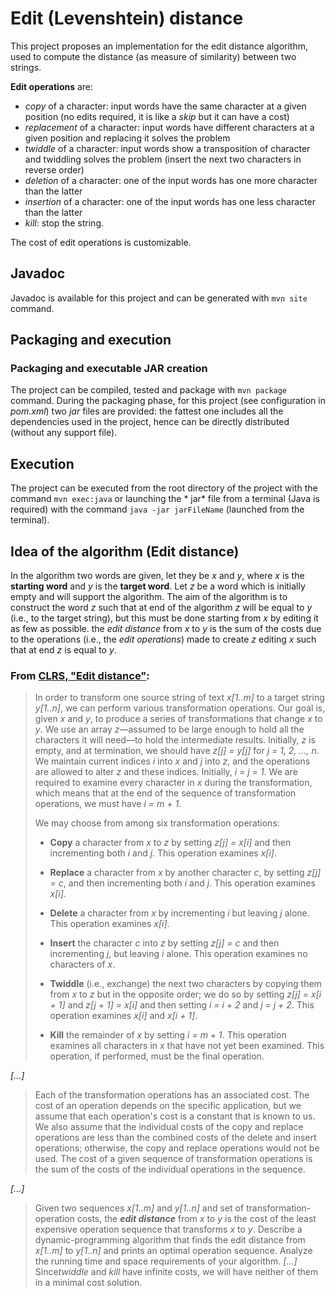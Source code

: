 Edit (Levenshtein) distance
===========================

This project proposes an implementation for the edit distance algorithm, used to compute the distance (as measure of
similarity) between two strings.

**Edit operations** are:

- *copy* of a character: input words have the same character at a given position (no edits required, it is like a *skip*
  but it can have a cost)
- *replacement* of a character: input words have different characters at a given position and replacing it solves the
  problem
- *twiddle* of a character: input words show a transposition of character and twiddling solves the problem (insert the
  next two characters in reverse order)
- *deletion* of a character: one of the input words has one more character than the latter
- *insertion* of a character: one of the input words has one less character than the latter
- *kill*: stop the string.

The cost of edit operations is customizable.

## Javadoc

Javadoc is available for this project and can be generated with `mvn site` command.

## Packaging and execution

### Packaging and executable JAR creation

The project can be compiled, tested and package with `mvn package` command. During the packaging phase, for this
project (see configuration in *pom.xml*)
two *jar* files are provided: the fattest one includes all the dependencies used in the project, hence can be directly
distributed (without any support file).

## Execution

The project can be executed from the root directory of the project with the command `mvn exec:java` or launching the *
jar* file from a terminal (Java is required) with the command `java -jar jarFileName` (launched from the terminal).

## Idea of the algorithm (Edit distance)

In the algorithm two words are given, let they be *x* and *y*, where
*x* is the **starting word** and *y* is the **target word**. Let *z* be a word which is initially empty and will support
the algorithm. The aim of the algorithm is to construct the word *z* such that at end of the algorithm *z* will be equal
to *y* (i.e., to the target string), but this must be done starting from *x* by editing it as few as possible. the *edit
distance* from *x* to *y* is the sum of the costs due to the operations (i.e., the *edit operations*) made to create *z*
editing *x*
such that at end *z* is equal to *y*.

### From [CLRS, "Edit distance"](https://walkccc.me/CLRS/Chap15/Problems/15-5/):

> In order to transform one source string of text *x[1..m]* to a target string *y[1..n]*, we can perform various transformation operations. Our goal is, given *x* and *y*, to produce a series of transformations that change *x* to *y*. We use an array *z*—assumed to be large enough to hold all the characters it will need—to hold the intermediate results. Initially, *z* is empty, and at termination, we should have *z[j] = y[j]* for *j = 1, 2, ..., n*. We maintain current indices *i* into *x* and *j* into *z*, and the operations are allowed to alter *z* and these indices. Initially, *i = j = 1*. We are required to examine every character in *x* during the transformation, which means that at the end of the sequence of transformation operations, we must have *i = m + 1*.
>
> We may choose from among six transformation operations:
> - **Copy** a character from *x* to *z* by setting *z[j] = x[i]* and then incrementing both *i* and *j*. This operation examines *x[i]*.
>
> - **Replace** a character from *x* by another character *c*, by setting *z[j] = c*, and then incrementing both *i* and *j*. This operation examines *x[i]*.
>
> - **Delete** a character from *x* by incrementing *i* but leaving *j* alone. This operation examines *x[i]*.
>
> - **Insert** the character *c* into *z* by setting *z[j] = c* and then incrementing *j*, but leaving *i* alone. This operation examines no characters of *x*.
>
> - **Twiddle** (i.e., exchange) the next two characters by copying them from *x* to *z* but in the opposite order; we do so by setting *z[j] = x[i + 1]* and *z[j + 1] = x[i]* and then setting *i = i + 2* and *j = j + 2*. This operation examines *x[i]* and *x[i + 1]*.
>
> - **Kill** the remainder of *x* by setting *i = m + 1*. This operation examines all characters in *x* that have not yet been examined. This operation, if performed, must be the final operation.
>
*[...]*
> Each of the transformation operations has an associated cost. The cost of an operation depends on the specific application, but we assume that each operation's cost is a constant that is known to us. We also assume that the individual costs of the copy and replace operations are less than the combined costs of the delete and insert operations; otherwise, the copy and replace operations would not be used. The cost of a given sequence of transformation operations is the sum of the costs of the individual operations in the sequence.
>
*[...]*
> Given two sequences *x[1..m]* and *y[1..n]* and set of transformation-operation costs, the **_edit distance_** from *x* to *y* is the cost of the least expensive operation sequence that transforms *x* to *y*. Describe a dynamic-programming algorithm that finds the edit distance from *x[1..m]* to *y[1..n]* and prints an optimal operation sequence. Analyze the running time and space requirements of your algorithm.
*[...]*
> Since*twiddle* and *kill* have infinite costs, we will have neither of them in a minimal cost solution.
> 
